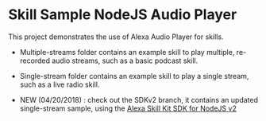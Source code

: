 # Skill Sample NodeJS Audio Player

This project demonstrates the use of Alexa Audio Player for skills.

- Multiple-streams folder contains an example skill to play multiple, re-recorded audio streams, such as a basic podcast skill.

- Single-stream folder contains an example skill to play a single stream, such as a live radio skill.

- NEW (04/20/2018) : check out the SDKv2 branch, it contains an updated single-stream sample, using the [Alexa Skill Kit SDK for NodeJS v2](https://github.com/alexa/alexa-skills-kit-sdk-for-nodejs)
